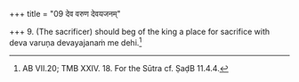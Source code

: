 +++
title = "09 देव वरुण देवयजनम्"

+++
9. (The sacrificer) should beg of the king a place for sacrifice with deva varuņa devayajanaṁ me dehi.[^1]  


[^1]: AB VII.20; TMB XXIV. 18. For the Sūtra cf. ṢaḍB 11.4.4.
